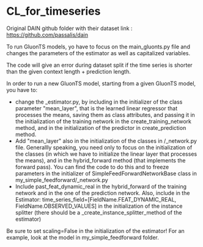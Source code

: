 # CL_for_timeseries

Original DAIN github folder with their dataset link : <https://github.com/passalis/dain>

To run GluonTS models, yo have to focus on the main_gluonts.py file and changes the parameters of the estimator as well as capitalized variables.

The code will give an error during dataset split if the time series is shorter than the given context length + prediction length.

In order to run a new GluonTS model, starting from a given GluonTS model, you have to:

- change the _estimator.py, by including in the initializer of the class parameter "mean_layer", that is the learned linear regressor that processes the means, saving them as class attributes, and passing it in the initialization of the training network in the create_training_network method, and in the initialization of the predictor in create_prediction method.
- Add "mean_layer" also in the initialization of the classes in /_network.py file. Generallly speaking, you need only to focus on the initialization of the classes (in which we have to initialize the linear layer that processes the means), and in the hybrid_forward method (that implements the forward pass). You can find the code to do this and to freeze parameters in the initializer of SimpleFeedForwardNetworkBase class in my_simple_feedforward/_network.py
- Include past_feat_dynamic_real in the hybrid_forward of the training network and in the one of the prediction network. Also, include in the Estimator: time_series_field=[FieldName.FEAT_DYNAMIC_REAL, FieldName.OBSERVED_VALUES] in the initialization of the instance splitter (there should be a _create_instance_splitter_method of the estimator)

Be sure to set scaling=False in the initialization of the estimator!
For an example, look at the model in my_simple_feedforward folder.
